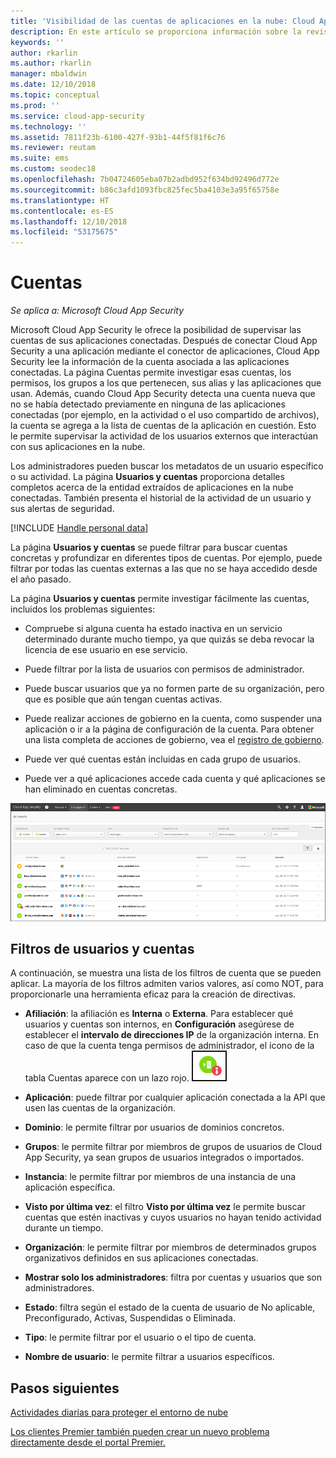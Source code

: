 ```yaml
---
title: 'Visibilidad de las cuentas de aplicaciones en la nube: Cloud App Security | Microsoft Docs'
description: En este artículo se proporciona información sobre la revisión de las cuentas de las aplicaciones conectadas.
keywords: ''
author: rkarlin
ms.author: rkarlin
manager: mbaldwin
ms.date: 12/10/2018
ms.topic: conceptual
ms.prod: ''
ms.service: cloud-app-security
ms.technology: ''
ms.assetid: 7811f23b-6100-427f-93b1-44f5f81f6c76
ms.reviewer: reutam
ms.suite: ems
ms.custom: seodec18
ms.openlocfilehash: 7b04724605eba07b2adbd952f634bd92496d772e
ms.sourcegitcommit: b86c3afd1093fbc825fec5ba4103e3a95f65758e
ms.translationtype: HT
ms.contentlocale: es-ES
ms.lasthandoff: 12/10/2018
ms.locfileid: "53175675"
---
```

# <a name="accounts"></a>Cuentas

*Se aplica a: Microsoft Cloud App Security*

Microsoft Cloud App Security le ofrece la posibilidad de supervisar las cuentas de sus aplicaciones conectadas. Después de conectar Cloud App Security a una aplicación mediante el conector de aplicaciones, Cloud App Security lee la información de la cuenta asociada a las aplicaciones conectadas. La página Cuentas permite investigar esas cuentas, los permisos, los grupos a los que pertenecen, sus alias y las aplicaciones que usan. Además, cuando Cloud App Security detecta una cuenta nueva que no se había detectado previamente en ninguna de las aplicaciones conectadas (por ejemplo, en la actividad o el uso compartido de archivos), la cuenta se agrega a la lista de cuentas de la aplicación en cuestión. Esto le permite supervisar la actividad de los usuarios externos que interactúan con sus aplicaciones en la nube.

Los administradores pueden buscar los metadatos de un usuario específico o su actividad. La página **Usuarios y cuentas** proporciona detalles completos acerca de la entidad extraídos de aplicaciones en la nube conectadas. También presenta el historial de la actividad de un usuario y sus alertas de seguridad.

[!INCLUDE [Handle personal data](../includes/gdpr-intro-sentence.md)]


La página **Usuarios y cuentas** se puede filtrar para buscar cuentas concretas y profundizar en diferentes tipos de cuentas. Por ejemplo, puede filtrar por todas las cuentas externas a las que no se haya accedido desde el año pasado. 

La página **Usuarios y cuentas** permite investigar fácilmente las cuentas, incluidos los problemas siguientes:  

-   Compruebe si alguna cuenta ha estado inactiva en un servicio determinado durante mucho tiempo, ya que quizás se deba revocar la licencia de ese usuario en ese servicio.  
-   Puede filtrar por la lista de usuarios con permisos de administrador.  

-   Puede buscar usuarios que ya no formen parte de su organización, pero que es posible que aún tengan cuentas activas.  

-   Puede realizar acciones de gobierno en la cuenta, como suspender una aplicación o ir a la página de configuración de la cuenta. Para obtener una lista completa de acciones de gobierno, vea el [registro de gobierno](governance-actions.md).
    
-   Puede ver qué cuentas están incluidas en cada grupo de usuarios.  

-   Puede ver a qué aplicaciones accede cada cuenta y qué aplicaciones se han eliminado en cuentas concretas.
    

![pantalla cuentas](./media/accounts-page.png)

## <a name="users-and-accounts-filters"></a>Filtros de usuarios y cuentas
A continuación, se muestra una lista de los filtros de cuenta que se pueden aplicar. La mayoría de los filtros admiten varios valores, así como NOT, para proporcionarle una herramienta eficaz para la creación de directivas.  
  
<!--- **Account name**: The account name is the primary alias of the user, but other identifiers from other Microsoft accounts (Office 365 and Azure Active Directory) such as proxy addresses, aliases, SID are supported and consolidated beneath the primary alias. -->

- **Afiliación**: la afiliación es **Interna** o **Externa**. Para establecer qué usuarios y cuentas son internos, en **Configuración** asegúrese de establecer el **intervalo de direcciones IP** de la organización interna. En caso de que la cuenta tenga permisos de administrador, el icono de la tabla Cuentas aparece con un lazo rojo. ![icono de administrador de cuentas](./media/accounts-admin-icon.png)

- **Aplicación**: puede filtrar por cualquier aplicación conectada a la API que usen las cuentas de la organización.

- **Dominio**: le permite filtrar por usuarios de dominios concretos.

- **Grupos**: le permite filtrar por miembros de grupos de usuarios de Cloud App Security, ya sean grupos de usuarios integrados o importados.

- **Instancia**: le permite filtrar por miembros de una instancia de una aplicación específica. 

- **Visto por última vez**: el filtro **Visto por última vez** le permite buscar cuentas que estén inactivas y cuyos usuarios no hayan tenido actividad durante un tiempo.

- **Organización**: le permite filtrar por miembros de determinados grupos organizativos definidos en sus aplicaciones conectadas.

- **Mostrar solo los administradores**: filtra por cuentas y usuarios que son administradores.

- **Estado**: filtra según el estado de la cuenta de usuario de No aplicable, Preconfigurado, Activas, Suspendidas o Eliminada.

- **Tipo**: le permite filtrar por el usuario o el tipo de cuenta.

- **Nombre de usuario**: le permite filtrar a usuarios específicos. 


## <a name="next-steps"></a>Pasos siguientes  
[Actividades diarias para proteger el entorno de nube](daily-activities-to-protect-your-cloud-environment.md)   

[Los clientes Premier también pueden crear un nuevo problema directamente desde el portal Premier.](https://premier.microsoft.com/)  
  
  